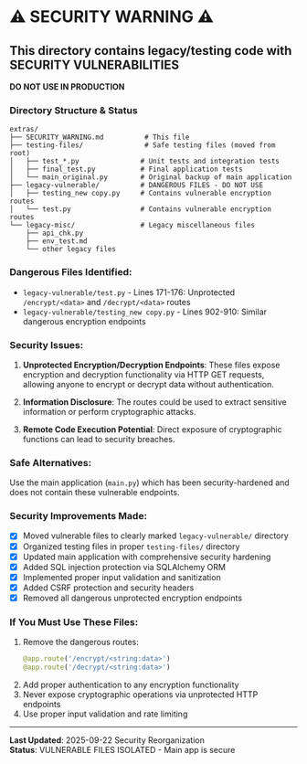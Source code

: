 # ⚠️ SECURITY WARNING ⚠️

## This directory contains legacy/testing code with SECURITY VULNERABILITIES

**DO NOT USE IN PRODUCTION**

### Directory Structure & Status
```
extras/
├── SECURITY_WARNING.md          # This file
├── testing-files/               # Safe testing files (moved from root)
│   ├── test_*.py               # Unit tests and integration tests
│   ├── final_test.py           # Final application tests
│   └── main_original.py        # Original backup of main application
├── legacy-vulnerable/          # DANGEROUS FILES - DO NOT USE
│   ├── testing_new copy.py     # Contains vulnerable encryption routes
│   └── test.py                 # Contains vulnerable encryption routes
└── legacy-misc/                # Legacy miscellaneous files
    ├── api_chk.py
    ├── env_test.md
    └── other legacy files
```

### Dangerous Files Identified:
- `legacy-vulnerable/test.py` - Lines 171-176: Unprotected `/encrypt/<data>` and `/decrypt/<data>` routes
- `legacy-vulnerable/testing_new copy.py` - Lines 902-910: Similar dangerous encryption endpoints

### Security Issues:
1. **Unprotected Encryption/Decryption Endpoints**: These files expose encryption and decryption functionality via HTTP GET requests, allowing anyone to encrypt or decrypt data without authentication.

2. **Information Disclosure**: The routes could be used to extract sensitive information or perform cryptographic attacks.

3. **Remote Code Execution Potential**: Direct exposure of cryptographic functions can lead to security breaches.

### Safe Alternatives:
Use the main application (`main.py`) which has been security-hardened and does not contain these vulnerable endpoints.

### Security Improvements Made:
- [x] Moved vulnerable files to clearly marked `legacy-vulnerable/` directory
- [x] Organized testing files in proper `testing-files/` directory  
- [x] Updated main application with comprehensive security hardening
- [x] Added SQL injection protection via SQLAlchemy ORM
- [x] Implemented proper input validation and sanitization
- [x] Added CSRF protection and security headers
- [x] Removed all dangerous unprotected encryption endpoints

### If You Must Use These Files:
1. Remove the dangerous routes:
   ```python
   @app.route('/encrypt/<string:data>')
   @app.route('/decrypt/<string:data>')
   ```
2. Add proper authentication to any encryption functionality
3. Never expose cryptographic operations via unprotected HTTP endpoints
4. Use proper input validation and rate limiting

---
**Last Updated**: 2025-09-22 Security Reorganization  
**Status**: VULNERABLE FILES ISOLATED - Main app is secure